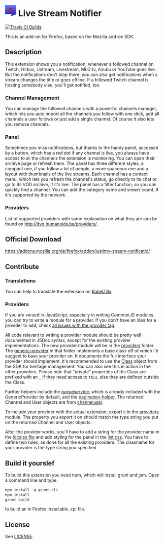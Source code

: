 # ![](data/icon36.png) Live Stream Notifier
[![Travis CI Builds](https://travis-ci.org/freaktechnik/justintv-stream-notifications.svg)](https://travis-ci.org/freaktechnik/justintv-stream-notifications)

This is an add-on for Firefox, based on the Mozilla add-on SDK.

## Description

This extension shows you a notification, whenever a followed channel on Twitch, Hitbox, Ustream, Livestream, MLG.tv, Azubu or YouTube goes live. But the notifications don't stop there: you can also get notifications when a stream changes the title or goes offline. If a followed Twitch channel is hosting somebody else, you'll get notified, too.

### Channel Management
You can manage the followed channels with a powerful channels manager, which lets you auto import all the channels you follow with one click, add all channels a user follows or just add a single channel. Of course it also lets you remove channels.

### Panel
Sometimes you miss notifications, but thanks to the handy panel, accessed by a button, which has a red dot if any channel is live, you always have access to all the channels the extension is monitoring. You can open their archive page or refresh them. The panel has three different styles, a compact one, if you follow a lot of people, a more spaceous one and a layout with thumbnails of the live streams. Each channel has a context menu, which lets you refresh the channel's status, go directly to its chat or go to its VOD archive, if it's live. The panel has a filter function, so you can quickly find a channel. You can add the category name and viewer count, if it's supported by the network.

### Providers
List of supported providers with some explanation on what they are can be found on http://jtvn.humanoids.be/providers/.

## Official Download

https://addons.mozilla.org/de/firefox/addon/justintv-stream-notificatio/

## Contribute
### Translations
You can help to translate the extension on [BabelZilla](http://beta.babelzilla.org/projects/p/jtvn/)

### Providers
If you are versed in JavaScript, especially in writing CommonJS modules, you can try to write a module for a provider. If you don't have an idea for a provider to add, check [all issues with the provider tag](https://github.com/freaktechnik/justintv-stream-notifications/labels/provider).

All code relevant to writing a provider module should be pretty well documented in JSDoc syntax, except for the existing provider implementations.
The new provider module will be in the [providers](lib/providers/) folder. The [generic-provider](lib/providers/generic-provider.js) in that folder implements a base class off of which I'd suggest to base your provider on. It documents the full interface your provider should implement. It's recommended to use the [Class](https://developer.mozilla.org/en-US/Add-ons/SDK/Low-Level_APIs/core_heritage#Class) object from the SDK for heritage management. You can also see this in action in the other providers. Please note that "private" properties of the Class are prefixed with an `_` if they need access to `this`, else they are defined outside the Class.

Further helpers include the [queueservice](/lib/queueservice.js), which is already included with the GenericProvider by default, and the [pagination-helper](/lib/pagination-helper.js). The returned Channel and User objects are from [channeluser](/lib/channeluser.js).

To include your provider with the actual extension, export it in the [providers](/lib/providers.js) module. The property you export it on should match the type string you put on the returned Channel and User objects.

After the provider works, you'll have to add a string for the provider name in the [locales file](/locale/en.properties#L29) and add styling for the panel in the [list.css](/data/list.css#L147). You have to define two rules, as done for all the existing providers. The classname for your provider is the type string you specified.

## Build it yourslef

To build this extension you need npm, which will install grunt and jpm. Open a command line and type
```
npm install -g grunt-cli
npm install
grunt build
```
to build an in Firefox installable .xpi file.

## License

See [LICENSE](LICENSE).
